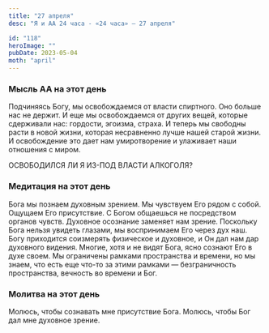 ```yaml
---
title: "27 апреля"
desc: "Я и АА 24 часа - «24 часа» — 27 апреля"

id: "118"
heroImage: ""
pubDate: 2023-05-04
moth: "april"
---
```


### Мысль АА на этот день

Подчиняясь Богу, мы освобождаемся от власти спиртного. Оно больше нас не
держит. И еще мы освобождаемся от других вещей, которые сдерживали нас:
гордости, эгоизма, страха. И теперь мы свободны расти в новой жизни, которая
несравненно лучше нашей старой жизни. И освобождение это дает нам
умиротворение и улаживает наши отношения с миром.

ОСВОБОДИЛСЯ ЛИ Я ИЗ-ПОД ВЛАСТИ АЛКОГОЛЯ?

### Медитация на этот день

Бога мы познаем духовным зрением. Мы чувствуем Его рядом с собой. Ощущаем Его
присутствие. С Богом общаешься не посредством органов чувств. Духовное
осознание заменяет нам зрение. Поскольку Бога нельзя увидеть глазами, мы
воспринимаем Его через дух наш. Богу приходится соизмерять физическое и
духовное, и Он дал нам дар духовного видения. Многие, хотя и не видят Бога,
ясно сознают Его в духе своем. Мы ограничены рамками пространства и времени,
но мы знаем, что есть еще что-то за этими рамками — безграничность
пространства, вечность во времени и Бог.

### Молитва на этот день

Молюсь, чтобы сознавать мне присутствие Бога. Молюсь, чтобы Бог дал мне
духовное зрение.
